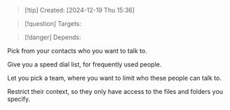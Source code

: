 
>[!tip] Created: [2024-12-19 Thu 15:36]

>[!question] Targets: 

>[!danger] Depends: 

Pick from your contacts who you want to talk to.

Give you a speed dial list, for frequently used people.

Let you pick a team, where you want to limit who these people can talk to.

Restrict their context, so they only have access to the files and folders you specify.